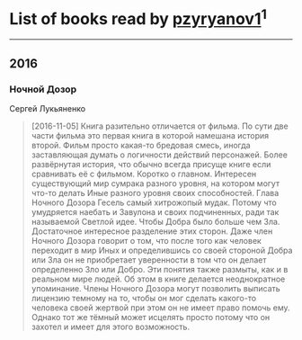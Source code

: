 # List of books read by [pzyryanov1](https://plus.google.com/102383933923761177461)<sup>1</sup>
---

## 2016

### Ночной Дозор
Сергей Лукьяненко
> [2016-11-05] Книга разительно отличается от фильма. По сути две части фильма это первая книга в которой намешана история второй. Фильм просто какая-то бредовая смесь, иногда заставляющая думать о логичности действий персонажей. Более развёрнутая история, что обычно всегда присуще книге если сравнивать её с фильмом. Коротко о главном. Интересен существующий мир сумрака разного уровня, на котором могут что-то делать Иные разного уровня своих способностей. Глава Ночного Дозора Гесель самый хитрожопый мудак. Потому что умудряется наебать и Завулона и своих подчиненных, ради так называемой Светлой идее. Чтобы Добра было больше чем Зла. Достаточное интересное разделение этих сторон. Даже член Ночного Дозора говорит о том, что после того как человек переходит в мир Иных и определившись со своей стороной Добра или Зла он не приобретает уверенности в том что он делает определенно Зло или Добро. Эти понятия также размыты, как и в реальном мире людей. Об этом в книге делается неоднократное упоминание. Члены Ночного Дозора могут позволить выписать лицензию темному на то, чтобы он мог сделать какого-то человека своей жертвой при этом он не имеет право помочь ему. Однако тот же тёмный может исцелять просто потому что он захотел и имеет для этого возможность.



